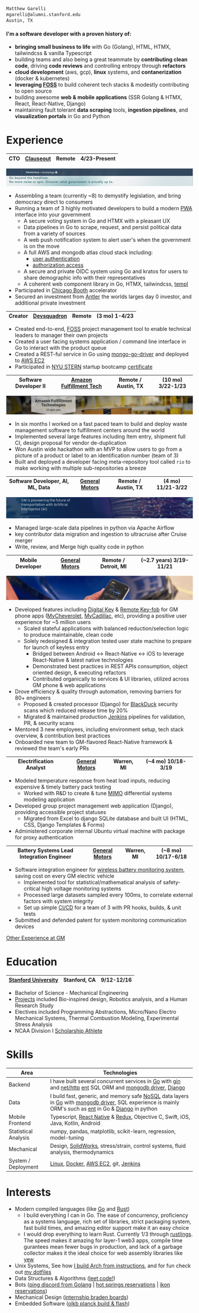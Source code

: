 ```
Matthew Garelli
mgarelli@alumni.stanford.edu
Austin, TX
```

#### I'm a software developer with a proven history of:
- __bringing small business to life__ with Go (Golang), HTML, HTMX, tailwindcss & vanilla Typescript
- building teams and also being a great teammate by __contributing clean code__, driving __code reviews__ and controlling entropy through __refactors__
- __cloud development__ (aws, gcp), __linux__ systems, and __contanerization__ (docker & kubernetes)
- __leveraging [FOSS](https://en.wikipedia.org/wiki/Free_and_open-source_software)__ to build coherent tech stacks & modestly contributing to open source
- building awesome __web & mobile applications__ (SSR Golang & HTMX, React, React-Native, Django)
- maintaining fault tolerant __data scraping__ tools, __ingestion pipelines__, and __visualization portals__ in Go and Python  


# Experience

CTO | [Clauseout](https://clauseout.com/) | Remote | 4/23-Present
--- | --- | --- | ---

![clauseout banner](rsrc/clauseout.png)
* Assembling a team (currently ~8) to demystify legislation, and bring democracy direct to consumers
* Running a team of 3 highly motivated developers to build a modern [PWA](https://www.google.com/search?q=progressive+web+app) interface into your government
    * A secure voting system in Go and HTMX with a pleasant UX
    * Data pipelines in Go to scrape, request, and persist political data from a variety of sources
    * A web push notification system to alert user's when the government is on the move 
    * A full AWS and mongodb atlas cloud stack including:
        * [user authentication](https://www.ory.sh/docs/kratos/ory-kratos-intro)
        * [authorization access](https://casbin.org/)
    * A secure and private OIDC system using Go and kratos for users to share demographic info with their representatives
    * A coherent web component library in Go, HTMX, tailwindcss, [templ](https://github.com/a-h/templ)
* Participated in [Chicago Booth](https://www.chicagobooth.edu/) accelerator
* Secured an investment from [Antler](https://www.antler.co/) the worlds larges day 0 investor, and additional private investment

Creator | [Devsquadron](https://developersquadron.com/) | Remote | (3 mo) 1-4/23
--- | --- | --- | ---
* Created end-to-end, [FOSS](https://en.wikipedia.org/wiki/Free_and_open-source_software) project management tool to enable technical leaders to manager their own projects
* Created a user facing systems application / command line interface in Go to interact with the product queue
* Created a REST-ful service in Go using [mongo-go-driver](https://github.com/mongodb/mongo-go-driver) and deployed to [AWS EC2](https://aws.amazon.com/ec2/)
* Participated in [NYU STERN](https://www.stern.nyu.edu/) startup bootcamp [certificate](rsrc/nyu_certificate_bootcamp_accelerator.png)

Software Developer II | [Amazon Fulfillment Tech](https://www.amazon.jobs/en/teams/aft) |  Remote / Austin, TX | (10 mo) 3/22-1/23
--- | --- | --- | ---

![fulfillment tech](rsrc/fulfillment_tech.png)
* In six months I worked on a fast paced team to build and deploy waste management software to fulfillment centers around the world
* Implemented several large features including Item entry, shipment full CI, design proposal for vendor de-duplication
* Won Austin wide hackathon with an MVP to allow users to go from a picture of a product or label to an identification number (team of 3)
* Built and deployed a developer facing meta-repository tool called `rio` to make working with multiple sub-repositories a breeze

Software Developer, AI, ML, Data | [General Motors](https://www.gm.com/) |  Remote / Austin, TX | (4 mo) 11/21-3/22
--- | --- | --- | ---

![gm ai data](rsrc/gm_ai_data.png)
* Managed large-scale data pipelines in python via Apache Airflow
* key contributor data migration and ingestion to ultracruise after Cruise merger
* Write, review, and Merge high quality code in python

Mobile Developer | [General Motors](https://www.gm.com/) |  Remote / Detroit, MI | (~2.7 years) 3/19-11/21
--- | --- | --- | ---

![gm my brand](rsrc/gm_my_brand.png)
* Developed features including [Digital Key](https://www.gm-trucks.com/exclusive-gmc-hummer-ev-first-gm-vehicle-to-use-digital-keys/) & [Remote Key-fob](https://www.chevrolet.com/connectivity-and-technology/my-chevrolet-app) for GM phone apps ([MyCheverolet](https://play.google.com/store/apps/details?id=com.gm.chevrolet.nomad.ownership&hl=en_US), [MyCadillac](https://play.google.com/store/apps/details?id=com.gm.cadillac.nomad.ownership&hl=en_US), etc), providing a positive user experience for ~5 million users
	* Scaled stateful applications with balanced reduction/selection logic to produce maintainable, clean code
  * Solely redesigned & integration tested user state machine to prepare for launch of keyless entry
	* Bridged between Android \<-\> React-Native \<-\> iOS to leverage React-Native & latest native technologies
	* Demonstrated best practices in REST APIs consumption, object oriented design, & executing refactors
	* Contributed organically to services & UI libraries, utilized across GM phone & web applications
* Drove efficiency & quality through automation, removing barriers for 80+ engineers
	* Proposed & created processor (Django) for [BlackDuck](https://www.blackducksoftware.com/) security scans which reduced release time by 20%
	* Migrated & maintained production [Jenkins](https://www.jenkins.io/) pipelines for validation, PR, & security scans
* Mentored 3 new employees, including environment setup, tech stack overview, & contribution best practices
* Onboarded new team to GM-flavored React-Native framework & reviewed the team's early PRs

Electrification Analyst | [General Motors](https://www.gm.com/) | Warren, MI | (~4 mo) 10/18-3/19
--- | --- | --- | ---
* Modeled temperature response from heat load inputs, reducing expensive & timely battery pack testing
	* Worked with R&D to create & tune [MIMO](https://en.wikipedia.org/wiki/MIMO) differential systems modeling application
* Developed group project management web application (Django), providing accessible project statuses
	* Migrated from Excel to django SQLite database and built UI (HTML, CSS, Django Templates & Forms)
* Administered corporate internal Ubuntu virtual machine with package for proxy authentication

Battery Systems Lead Integration Engineer | [General Motors](https://www.gm.com/) | Warren, MI | (~8 mo) 10/17-6/18
--- | --- | --- | ---
* Software integration engineer for [wireless battery monitoring system](https://www.linkedin.com/posts/general-motors_today-we-announced-that-our-future-evs-will-activity-6709433343278112768-hwqa), saving cost on every GM electric vehicle
	* Implemented tool for statistical/mathematical analysis of safety-critical high voltage monitoring systems
	* Processed large datasets sampled every 100ms, to correlate external factors with system integrity
	* Set up simple [CI/CD](https://en.wikipedia.org/wiki/CI/CD) for a team of 3 with PR hooks, builds, & unit tests
* Submitted and defended patent for system monitoring communication devices

[Other Experience at GM](https://github.com/mrgarelli/mrgarelli/blob/master/rsrc/other_experience.md)

<div style="page-break-after: always;"></div>

# Education

[Stanford University](https://www.stanford.edu/) | Stanford, CA | 9/12-12/16
--- | --- | ---
* Bachelor of Science - Mechanical Engineering
* [Projects](https://github.com/mrgarelli/mrgarelli/blob/master/rsrc/university.md) included Bio-inspired design, Robotics analysis, and a Human Research Study
* Electives included Programming Abstractions, Micro/Nano Electro Mechanical Systems, Thermal Combustion Modeling, Experimental Stress Analysis
* NCAA Division I [Scholarship Athlete](https://gostanford.com/sports/wrestling/roster/matt-garelli/6123)

# Skills

Area |  Technologies
--- | ---
Backend | I have built several concurrent services in [Go](https://go.dev/) with [gin](https://github.com/gin-gonic/gin) and [net/http](https://pkg.go.dev/net/http) [ent](https://github.com/ent/ent/tree/38925b61343766026056c7fc841ed635a95274ae) SQL ORM and [mongodb driver](https://github.com/mongodb/mongo-go-driver), [Django](https://www.djangoproject.com/)
Data | I build fast, generic, and memory safe [NoSQL](https://en.wikipedia.org/wiki/NoSQL) data layers in [Go](https://go.dev/) with [mongodb driver](https://github.com/mongodb/mongo-go-driver), SQL experience is mainly ORM's such as [ent](https://github.com/ent/ent) in Go & [Django](https://www.djangoproject.com/) in python
Mobile Frontend | Typescript, [React Native](https://facebook.github.io/react-native/) & [Redux](https://redux.js.org/), Objective C, Swift, iOS, Java, Kotlin, Android
Statistical Analysis | numpy, pandas, matplotlib, scikit-learn, regression, model-tuning
Mechanical | Design, [SolidWorks](https://www.solidworks.com/), stress/strain, control systems, fluid analysis, thermodynamics
System / Deployment | [Linux](https://github.com/nanvenomous/InstallArch), [Docker](https://www.docker.com/), [AWS EC2](https://aws.amazon.com/ec2/), git, [Jenkins](https://jenkins.io/)

# Interests
* Modern compiled languages (like [Go](https://go.dev/) and [Rust](https://www.rust-lang.org/))
    * I build everything I can in Go. The ease of concurrency, proficiency as a systems language, rich set of libraries, strict packaging system, fast build times, and amazing editor support make it an easy choice
    * I would drop everything to learn Rust. Currently 1/3 through [rustlings](https://github.com/rust-lang/rustlings). The speed makes it amazing for layer-1 web3 apps, compile time gurantees mean fewer bugs in production, and lack of a garbage collector makes it the ideal choice for web assembly libraries like [yew](https://github.com/yewstack/yew)
* Unix Systems, See how [I build Arch from instructions](https://github.com/mrgarelli/InstallArch), and for fun check out [my dotfiles](https://github.com/mrgarelli/unix)
* Data Structures & Algorithms ([leet code!](https://github.com/mrgarelli/dataStructuresAlgorithms))
* Bots ([ping discord from Golang](https://github.com/mrgarelli/chord) | [hot springs reservations](https://github.com/mrgarelli/StrawberryBotSprings) | [ikon reservations](https://github.com/mrgarelli/PowBot))
* Mechanical Design ([internship braden boards](rsrc/design.md))
* Embedded Software ([olkb planck build & flash](https://github.com/nanvenomous/tasty_poison))
